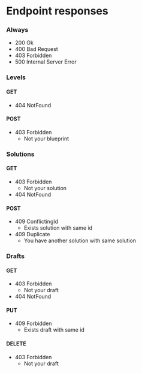 # Endpoint responses

### Always
* 200 Ok
* 400 Bad Request
* 403 Forbidden
* 500 Internal Server Error

### Levels

#### GET
* 404 NotFound
#### POST
* 403 Forbidden
    - Not your blueprint

### Solutions
#### GET
* 403 Forbidden
    - Not your solution
* 404 NotFound
#### POST
* 409 ConflictingId
    - Exists solution with same id
* 409 Duplicate
    - You have another solution with same solution

### Drafts
#### GET
* 403 Forbidden
    - Not your draft
* 404 NotFound
#### PUT
* 409 Forbidden
    - Exists draft with same id
#### DELETE
* 403 Forbidden
    - Not your draft
